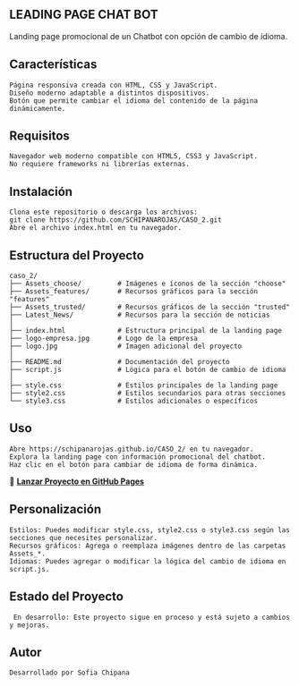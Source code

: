 ## LEADING PAGE CHAT BOT
Landing page promocional de un Chatbot con opción de cambio de idioma.

## Características
```plaintext
Página responsiva creada con HTML, CSS y JavaScript.
Diseño moderno adaptable a distintos dispositivos.
Botón que permite cambiar el idioma del contenido de la página dinámicamente.
```

## Requisitos
```plaintext
Navegador web moderno compatible con HTML5, CSS3 y JavaScript.
No requiere frameworks ni librerías externas.
```
## Instalación
```plaintext
Clona este repositorio o descarga los archivos:
git clone https://github.com/SCHIPANAROJAS/CASO_2.git
Abre el archivo index.html en tu navegador.
```
## Estructura del Proyecto

```plaintext
caso_2/
├── Assets_choose/         # Imágenes e íconos de la sección "choose"
├── Assets_features/       # Recursos gráficos para la sección "features"
├── Assets_trusted/        # Recursos gráficos de la sección "trusted"
├── Latest_News/           # Recursos para la sección de noticias
│
├── index.html             # Estructura principal de la landing page
├── logo-empresa.jpg       # Logo de la empresa
├── logo.jpg               # Imagen adicional del proyecto
│
├── README.md              # Documentación del proyecto
├── script.js              # Lógica para el botón de cambio de idioma
│
├── style.css              # Estilos principales de la landing page
├── style2.css             # Estilos secundarios para otras secciones
└── style3.css             # Estilos adicionales o específicos
```
## Uso
```plaintext
Abre https://schipanarojas.github.io/CASO_2/ en tu navegador.
Explora la landing page con información promocional del chatbot.
Haz clic en el botón para cambiar de idioma de forma dinámica.
```
🚀 **[Lanzar Proyecto en GitHub Pages](https://schipanarojas.github.io/CASO_2/)**

## Personalización
```plaintext
Estilos: Puedes modificar style.css, style2.css o style3.css según las secciones que necesites personalizar.
Recursos gráficos: Agrega o reemplaza imágenes dentro de las carpetas Assets_*.
Idiomas: Puedes agregar o modificar la lógica del cambio de idioma en script.js.
```
## Estado del Proyecto
```plaintext
 En desarrollo: Este proyecto sigue en proceso y está sujeto a cambios y mejoras.
```
## Autor
```plaintext
Desarrollado por Sofia Chipana
```
